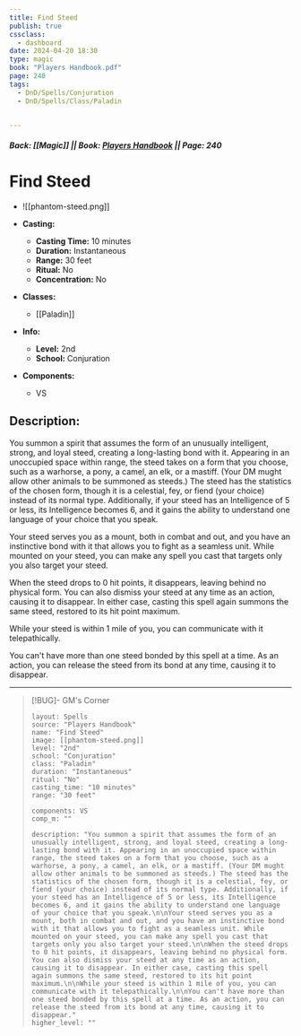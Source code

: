 ```yaml
---
title: Find Steed
publish: true
cssclass:
  - dashboard
date: 2024-04-20 18:30
type: magic
book: "Players Handbook.pdf"
page: 240
tags:
  - DnD/Spells/Conjuration
  - DnD/Spells/Class/Paladin


---
```


##### Back: [[Magic]] || Book: [Players Handbook](https://drive.google.com/drive/folders/1O5bhpYizcIT5xxAoLOuzCRht_PVS7VSG?usp=sharing) || Page: 240

# Find Steed
- ![[phantom-steed.png]]
- **Casting:**
    - **Casting Time:** 10 minutes
    - **Duration:** Instantaneous
    - **Range:** 30 feet
    - **Ritual:** No
    - **Concentration:** No
- **Classes:**
    - [[Paladin]]

- **Info:**
    - **Level:** 2nd
    - **School:** Conjuration
- **Components:**
    - VS


## Description:
You summon a spirit that assumes the form of an unusually intelligent, strong, and loyal steed, creating a long-lasting bond with it. Appearing in an unoccupied space within range, the steed takes on a form that you choose, such as a warhorse, a pony, a camel, an elk, or a mastiff. (Your DM mught allow other animals to be summoned as steeds.) The steed has the statistics of the chosen form, though it is a celestial, fey, or fiend (your choice) instead of its normal type. Additionally, if your steed has an Intelligence of 5 or less, its Intelligence becomes 6, and it gains the ability to understand one language of your choice that you speak.

Your steed serves you as a mount, both in combat and out, and you have an instinctive bond with it that allows you to fight as a seamless unit. While mounted on your steed, you can make any spell you cast that targets only you also target your steed.

When the steed drops to 0 hit points, it disappears, leaving behind no physical form. You can also dismiss your steed at any time as an action, causing it to disappear. In either case, casting this spell again summons the same steed, restored to its hit point maximum.

While your steed is within 1 mile of you, you can communicate with it telepathically.

You can't have more than one steed bonded by this spell at a time. As an action, you can release the steed from its bond at any time, causing it to disappear.



---

> [!BUG]- GM's Corner
>
> ```statblock
> layout: Spells
> source: "Players Handbook"
> name: "Find Steed"
> image: [[phantom-steed.png]]
> level: "2nd"
> school: "Conjuration"
> class: "Paladin"
> duration: "Instantaneous"
> ritual: "No"
> casting_time: "10 minutes"
> range: "30 feet"
>
> components: VS
> comp_m: ""
>
> description: "You summon a spirit that assumes the form of an unusually intelligent, strong, and loyal steed, creating a long-lasting bond with it. Appearing in an unoccupied space within range, the steed takes on a form that you choose, such as a warhorse, a pony, a camel, an elk, or a mastiff. (Your DM mught allow other animals to be summoned as steeds.) The steed has the statistics of the chosen form, though it is a celestial, fey, or fiend (your choice) instead of its normal type. Additionally, if your steed has an Intelligence of 5 or less, its Intelligence becomes 6, and it gains the ability to understand one language of your choice that you speak.\n\nYour steed serves you as a mount, both in combat and out, and you have an instinctive bond with it that allows you to fight as a seamless unit. While mounted on your steed, you can make any spell you cast that targets only you also target your steed.\n\nWhen the steed drops to 0 hit points, it disappears, leaving behind no physical form. You can also dismiss your steed at any time as an action, causing it to disappear. In either case, casting this spell again summons the same steed, restored to its hit point maximum.\n\nWhile your steed is within 1 mile of you, you can communicate with it telepathically.\n\nYou can't have more than one steed bonded by this spell at a time. As an action, you can release the steed from its bond at any time, causing it to disappear."
> higher_level: ""
> ```
